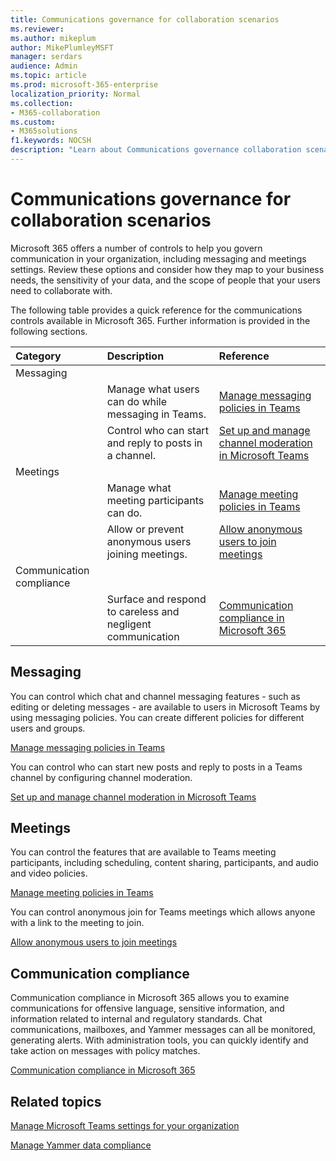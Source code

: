 ```yaml
---
title: Communications governance for collaboration scenarios
ms.reviewer: 
ms.author: mikeplum
author: MikePlumleyMSFT
manager: serdars
audience: Admin
ms.topic: article
ms.prod: microsoft-365-enterprise
localization_priority: Normal
ms.collection: 
- M365-collaboration
ms.custom: 
- M365solutions
f1.keywords: NOCSH
description: "Learn about Communications governance collaboration scenarios."
---
```


# Communications governance for collaboration scenarios

Microsoft 365 offers a number of controls to help you govern communication in your organization, including messaging and meetings settings. Review these options and consider how they map to your business needs, the sensitivity of your data, and the scope of people that your users need to collaborate with.

The following table provides a quick reference for the communications controls available in Microsoft 365. Further information is provided in the following sections.

|Category|Description|Reference|
|:-------|:----------|:--------|
|Messaging|||
||Manage what users can do while messaging in Teams.|[Manage messaging policies in Teams](https://docs.microsoft.com/microsoftteams/messaging-policies-in-teams)|
||Control who can start and reply to posts in a channel.|[Set up and manage channel moderation in Microsoft Teams](https://docs.microsoft.com/microsoftteams/manage-channel-moderation-in-teams)|
|Meetings|||
||Manage what meeting participants can do.|[Manage meeting policies in Teams](https://docs.microsoft.com/microsoftteams/meeting-policies-in-teams)|
||Allow or prevent anonymous users joining meetings.|[Allow anonymous users to join meetings](https://docs.microsoft.com/microsoftteams/meeting-settings-in-teams#allow-anonymous-users-to-join-meetings)|
|Communication compliance|||
||Surface and respond to careless and negligent communication|[Communication compliance in Microsoft 365](https://docs.microsoft.com/microsoft-365/compliance/communication-compliance)|

## Messaging

You can control which chat and channel messaging features - such as editing or deleting messages - are available to users in Microsoft Teams by using messaging policies. You can create different policies for different users and groups.

[Manage messaging policies in Teams](https://docs.microsoft.com/microsoftteams/messaging-policies-in-teams)

You can control who can start new posts and reply to posts in a Teams channel by configuring channel moderation.

[Set up and manage channel moderation in Microsoft Teams](https://docs.microsoft.com/microsoftteams/manage-channel-moderation-in-teams)

## Meetings

You can control the features that are available to Teams meeting participants, including scheduling, content sharing, participants, and audio and video policies.

[Manage meeting policies in Teams](https://docs.microsoft.com/microsoftteams/meeting-policies-in-teams)

You can control anonymous join for Teams meetings which allows anyone with a link to the meeting to join.

[Allow anonymous users to join meetings](https://docs.microsoft.com/microsoftteams/meeting-settings-in-teams#allow-anonymous-users-to-join-meetings)


## Communication compliance

Communication compliance in Microsoft 365 allows you to examine communications for offensive language, sensitive information, and information related to internal and regulatory standards. Chat communications, mailboxes, and Yammer messages can all be monitored, generating alerts. With administration tools, you can quickly identify and take action on messages with policy matches.

[Communication compliance in Microsoft 365](https://docs.microsoft.com/microsoft-365/compliance/communication-compliance)

## Related topics

[Manage Microsoft Teams settings for your organization](https://docs.microsoft.com/microsoftteams/enable-features-office-365)

[Manage Yammer data compliance](https://docs.microsoft.com/yammer/manage-security-and-compliance/manage-data-compliance)
